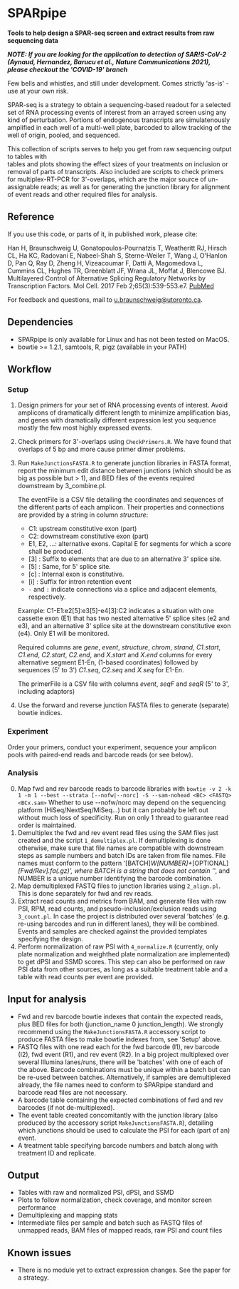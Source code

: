 SPARpipe
========

**Tools to help design a SPAR-seq screen and extract results from raw sequencing data**

**_NOTE: If you are looking for the application to detection of SAR!S-CoV-2 (Aynaud, Hernandez, Barucu et al., Nature Communications 2021), please checkout the 'COVID-19' branch_**

Few bells and whistles, and still under development. Comes strictly 'as-is' - use at your own risk.

SPAR-seq is a strategy to obtain a sequencing-based readout for a selected set of RNA processing
events of interest from an arrayed screen using any kind of perturbation. Portions of endogenous
transcripts are simulatenously amplified in each well of a multi-well plate, barcoded to allow
tracking of the well of origin, pooled, and sequenced. 

This collection of scripts serves to help you get from raw sequencing output to tables with  
tables and plots showing the effect sizes of your treatments on inclusion or removal of parts
of transcripts. Also included are scripts to check primers for multiplex-RT-PCR for 3'-overlaps,
which are the major source of un-assignable reads; as well as for generating the junction library
for alignment of event reads and other required files for analysis.


Reference
---------
If you use this code, or parts of it, in published work, please cite:

Han H, Braunschweig U, Gonatopoulos-Pournatzis T, Weatheritt RJ, Hirsch CL, Ha KC, Radovani E, Nabeel-Shah S, Sterne-Weiler T, Wang J, O'Hanlon D, Pan Q, Ray D, Zheng H, Vizeacoumar F, Datti A, Magomedova L, Cummins CL, Hughes TR, Greenblatt JF, Wrana JL, Moffat J, Blencowe BJ. Multilayered Control of Alternative Splicing Regulatory Networks by Transcription Factors. Mol Cell. 2017 Feb 2;65(3):539-553.e7. [PubMed](https://www.ncbi.nlm.nih.gov/pubmed/28157508)

For feedback and questions, mail to u.braunschweig@utoronto.ca.


Dependencies
------------
* SPARpipe is only available for Linux and has not been tested on MacOS.
* bowtie >= 1.2.1, samtools, R, pigz (available in your PATH)


Workflow
--------
### Setup
1. Design primers for your set of RNA processing events of interest. Avoid amplicons of
   dramatically different length to minimize amplification bias, and genes with dramatically 
   different expression lest you sequence mostly the few most highly expressed events.
2. Check primers for 3'-overlaps using `CheckPrimers.R`. We have found that overlaps of 5 bp 
   and more cause primer dimer problems.
3. Run `MakeJunctionsFASTA.R` to generate junction libraries in FASTA format, report the minimum
   edit distance between junctions (which should be as big as possible but > 1), and BED files
   of the events required downstream by 3_combine.pl.
   
   The eventFile is a CSV file detailing the coordinates and sequences of the different parts of 
   each amplicon. Their properties and connections are provided by a string in column *structure*:
   * C1: upstream constitutive exon (part)
   * C2: dowmstream constitutive exon (part)
   * E1, E2, ...: alternative exons. Capital E for segments for which a score shall be produced.
   * [3] : Suffix to elements that are due to an alternative 3' splice site.
   * [5] : Same, for 5' splice site.
   * [c] : Internal exon is constitutive.
   * [i] : Suffix for intron retention event
   * `-` and `:` indicate connections via a splice and adjacent elements, respectively.

   Example: C1-E1:e2[5]:e3[5]-e4[3]:C2 indicates a situation with one cassette exon (E1) that
            has two nested alternative 5' splice sites (e2 and e3), and an alternative 3' splice 
            site at the downstream constitutive exon (e4). Only E1 will be monitored.

   Required columns are *gene*, *event*, *structure*, *chrom*, *strand*, *C1.start*, *C1.end*,
   *C2.start*, *C2.end*, and *X.start* and *X.end* columns for every alternative segment E1-En,
   (1-based coordinates) followed by sequences (5' to 3') *C1.seq*, *C2.seq* and *X.seq* for E1-En. 

   The primerFile is a CSV file with columns *event*, *seqF* and *seqR* (5' to 3', including 
   adaptors)
4. Use the forward and reverse junction FASTA files to generate (separate) bowtie indices.

### Experiment
Order your primers, conduct your experiment, sequence your amplicon pools with paired-end reads and
barcode reads (or see below).

### Analysis
0. Map fwd and rev barcode reads to barcode libraries with 
   `bowtie -v 2 -k 1 -m 1 --best --strata [--nofw|--norc] -S --sam-nohead <BC> <FASTQ> <BCx.sam>`
   Whether to use --nofw/norc may depend on the sequencing platform (HiSeq/NextSeq/MiSeq...)
   but it can probably be left out without much loss of specificity. Run on only 1 thread to
   guarantee read order is maintained.
1. Demultiplex the fwd and rev event read files using the SAM files just created 
   and the script `1_demultiplex.pl`. If demultiplexing is done otherwise, make sure 
   that file names are compatible with downstream steps as sample numbers and batch IDs are
   taken from file names. File names must conform to the pattern '[BATCH]_W[NUMBER]+_[OPTIONAL]_[Fwd/Rev].fa(.gz)',
   where BATCH is a string that does not contain '_', and NUMBER is a unique number identifying the barcode
   combination.
2. Map demultiplexed FASTQ files to junction libraries using `2_align.pl`. This is done separately
   for fwd and rev reads.
3. Extract read counts and metrics from BAM, and generate files with raw PSI, RPM, read counts, 
   and pseudo-inclusion/exclusion reads using `3_count.pl`. In case the project is distributed 
   over several 'batches' (e.g. re-using barcodes and run in different lanes), they will be combined.
   Events and samples are checked against the provided templates specifying the design.
4. Perform normalization of raw PSI with `4_normalize.R` (currently, only plate normalization 
   and weighthed plate normalization are implemented) to get dPSI and SSMD scores.
   This step can also be performed on raw PSI data from other sources, as long as a suitable
   treatment table and a table with read counts per event are provided.


Input for analysis
------------------
* Fwd and rev barcode bowtie indexes that contain the expected reads, plus BED files for both 
  (junction_name 0 junction_length).
  We strongly recommend using the `MakeJunctionsFASTA.R` accessory script to produce FASTA files to 
  make bowtie indexes from, see 'Setup' above.
* FASTQ files with one read each for the fwd barcode (I1), rev barcode (I2),
  fwd event (R1), and rev event (R2). In a big project multiplexed over several
  Illumina lanes/runs, there will be 'batches' with one of each of the above.
  Barcode combinations must be unique within a batch but can be re-used between batches.
  Alternatively, if samples are demultiplexed already, the file names need to conform to SPARpipe standard
  and barcode read files are not necessary.
* A barcode table containing the expected combinations of fwd and rev barcodes (if not de-multiplexed).
* The event table created concomitantly with the junction library (also produced by the accessory
  script `MakeJunctionsFASTA.R`), detailing which junctions should be used to calculate the PSI for each 
  (part of an) event.
* A treatment table specifying barcode numbers and batch along with treatment ID and replicate.


Output
------
* Tables with raw and normalized PSI, dPSI, and SSMD
* Plots to follow normalization, check coverage, and monitor screen performance
* Demultiplexing and mapping stats
* Intermediate files per sample and batch such as FASTQ files of unmapped reads, 
  BAM files of mapped reads, raw PSI and count files


Known issues
------------
- There is no module yet to extract expression changes. See the paper for a strategy.
